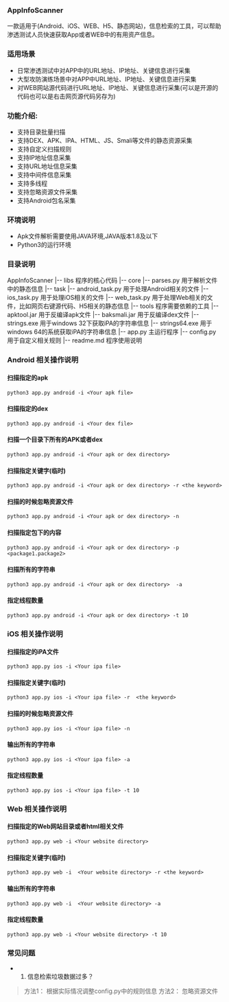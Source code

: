 ### AppInfoScanner

一款适用于(Android、iOS、WEB、H5、静态网站)，信息检索的工具，可以帮助渗透测试人员快速获取App或者WEB中的有用资产信息。

### 适用场景
- 日常渗透测试中对APP中的URL地址、IP地址、关键信息进行采集
- 大型攻防演练场景中对APP中URL地址、IP地址、关键信息进行采集
- 对WEB网站源代码进行URL地址、IP地址、关键信息进行采集(可以是开源的代码也可以是右击网页源代码另存为)


### 功能介绍:
- 支持目录批量扫描
- 支持DEX、APK、IPA、HTML、JS、Smali等文件的静态资源采集
- 支持自定义扫描规则
- 支持IP地址信息采集
- 支持URL地址信息采集
- 支持中间件信息采集
- 支持多线程
- 支持忽略资源文件采集
- 支持Android包名采集

### 环境说明

- Apk文件解析需要使用JAVA环境,JAVA版本1.8及以下
- Python3的运行环境

### 目录说明

AppInfoScanner
    |-- libs  程序的核心代码
        |-- core
            |-- parses.py 用于解析文件中的静态信息
        |-- task
            |-- android_task.py 用于处理Android相关的文件
            |-- ios_task.py 用于处理iOS相关的文件
            |-- web_task.py 用于处理Web相关的文件，比如网页右键源代码、H5相关的静态信息
    |-- tools 程序需要依赖的工具
        |-- apktool.jar 用于反编译apk文件
        |-- baksmali.jar 用于反编译dex文件
        |-- strings.exe 用于windows 32下获取iPA的字符串信息
        |-- strings64.exe 用于windows 64的系统获取iPA的字符串信息
    |-- app.py 主运行程序
    |-- config.py 用于自定义相关规则
    |-- readme.md  程序使用说明


### Android 相关操作说明

#### 扫描指定的apk

```
python3 app.py android -i <Your apk file>  
```

#### 扫描指定的dex

```
python3 app.py android -i <Your dex file> 
```

#### 扫描一个目录下所有的APK或者dex

```
python3 app.py android -i <Your apk or dex directory> 
```

#### 扫描指定关键字(临时)

```
python3 app.py android -i <Your apk or dex directory> -r <the keyword>
```

#### 扫描的时候忽略资源文件

```
python3 app.py android -i <Your apk or dex directory> -n
```

#### 扫描指定包下的内容
```
python3 app.py android -i <Your apk or dex directory> -p <package1.package2>
```

#### 扫描所有的字符串

```
python3 app.py android -i <Your apk or dex directory>  -a
```

#### 指定线程数量

```
python3 app.py android -i <Your apk or dex directory> -t 10
``` 

### iOS 相关操作说明

#### 扫描指定的iPA文件

```
python3 app.py ios -i <Your ipa file>
```

#### 扫描指定关键字(临时)

```
python3 app.py ios -i <Your ipa file> -r  <the keyword>
```

#### 扫描的时候忽略资源文件

```
python3 app.py ios -i <Your ipa file> -n
```

#### 输出所有的字符串

```
python3 app.py ios -i <Your ipa file> -a
```

#### 指定线程数量

```
python3 app.py ios -i <Your ipa file> -t 10
```

### Web 相关操作说明

#### 扫描指定的Web网站目录或者html相关文件
```
python3 app.py web -i <Your website directory> 
```

#### 扫描指定关键字(临时)

```
python3 app.py web -i  <Your website directory> -r <the keyword>
```

#### 输出所有的字符串
```
python3 app.py web -i  <Your website directory> -a
```


#### 指定线程数量
```
python3 app.py web -i <Your website directory> -t 10
```


### 常见问题

- 1. 信息检索垃圾数据过多？

> 方法1： 根据实际情况调整config.py中的规则信息
> 方法2： 忽略资源文件

